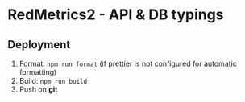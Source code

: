 # RedMetrics2 - API & DB typings

## Deployment

1. Format: `npm run format` (if prettier is not configured for automatic formatting)
2. Build: `npm run build`
3. Push on **git**
